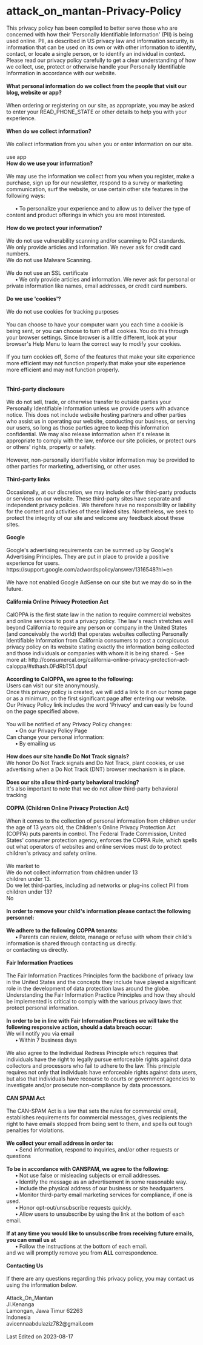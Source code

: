 # attack_on_mantan-Privacy-Policy

<div class='innerText'>This privacy policy has been compiled to better serve those who are concerned with how their 'Personally Identifiable Information' (PII) is being used online. PII, as described in US privacy law and information security, is information that can be used on its own or with other information to identify, contact, or locate a single person, or to identify an individual in context. Please read our privacy policy carefully to get a clear understanding of how we collect, use, protect or otherwise handle your Personally Identifiable Information in accordance with our website.<br></div><span id='infoCo'></span><br><div class='grayText'><strong>What personal information do we collect from the people that visit our blog, website or app?</strong></div><br /><div class='innerText'>When ordering or registering on our site, as appropriate, you may be asked to enter your READ_PHONE_STATE or other details to help you with your experience.</div><br><div class='grayText'><strong>When do we collect information?</strong></div><br /><div class='innerText'>We collect information from you when you or enter information on our site.</div><br>use app <span id='infoUs'></span><br><div class='grayText'><strong>How do we use your information? </strong></div><br /><div class='innerText'> We may use the information we collect from you when you register, make a purchase, sign up for our newsletter, respond to a survey or marketing communication, surf the website, or use certain other site features in the following ways:<br><br></div><div class='innerText'>&nbsp;&nbsp;&nbsp;&nbsp;&nbsp; <strong>&bull;</strong> To personalize your experience and to allow us to deliver the type of content and product offerings in which you are most interested.</div><span id='infoPro'></span><br><div class='grayText'><strong>How do we protect your information?</strong></div><br /><div class='innerText'>We do not use vulnerability scanning and/or scanning to PCI standards.</div><div class='innerText'>We only provide articles and information. We never ask for credit card numbers.</div><div class='innerText'>We do not use Malware Scanning.<br><br></div><div class='innerText'>We do not use an SSL certificate</div><div class='innerText'>&nbsp;&nbsp;&nbsp;&nbsp;&nbsp; <strong>&bull;</strong> We only provide articles and information. We never ask for personal or private information like names, email addresses, or credit card numbers.</div><span id='coUs'></span><br><div class='grayText'><strong>Do we use 'cookies'?</strong></div><br /><div class='innerText'>We do not use cookies for tracking purposes </div><div class='innerText'><br>You can choose to have your computer warn you each time a cookie is being sent, or you can choose to turn off all cookies. You do this through your browser settings. Since browser is a little different, look at your browser's Help Menu to learn the correct way to modify your cookies.<br></div><br><div class='innerText'>If you turn cookies off, Some of the features that make your site experience more efficient may not function properly.that make your site experience more efficient and may not function properly.</div><br><span id='trDi'></span><br><div class='grayText'><strong>Third-party disclosure</strong></div><br /><div class='innerText'>We do not sell, trade, or otherwise transfer to outside parties your Personally Identifiable Information unless we provide users with advance notice. This does not include website hosting partners and other parties who assist us in operating our website, conducting our business, or serving our users, so long as those parties agree to keep this information confidential. We may also release information when it's release is appropriate to comply with the law, enforce our site policies, or protect ours or others' rights, property or safety. <br><br> However, non-personally identifiable visitor information may be provided to other parties for marketing, advertising, or other uses. </div><span id='trLi'></span><br><div class='grayText'><strong>Third-party links</strong></div><br /><div class='innerText'>Occasionally, at our discretion, we may include or offer third-party products or services on our website. These third-party sites have separate and independent privacy policies. We therefore have no responsibility or liability for the content and activities of these linked sites. Nonetheless, we seek to protect the integrity of our site and welcome any feedback about these sites.</div><span id='gooAd'></span><br><div class='blueText'><strong>Google</strong></div><br /><div class='innerText'>Google's advertising requirements can be summed up by Google's Advertising Principles. They are put in place to provide a positive experience for users. https://support.google.com/adwordspolicy/answer/1316548?hl=en <br><br></div><div class='innerText'>We have not enabled Google AdSense on our site but we may do so in the future.</div><span id='calOppa'></span><br><div class='blueText'><strong>California Online Privacy Protection Act</strong></div><br /><div class='innerText'>CalOPPA is the first state law in the nation to require commercial websites and online services to post a privacy policy.  The law's reach stretches well beyond California to require any person or company in the United States (and conceivably the world) that operates websites collecting Personally Identifiable Information from California consumers to post a conspicuous privacy policy on its website stating exactly the information being collected and those individuals or companies with whom it is being shared. -  See more at: http://consumercal.org/california-online-privacy-protection-act-caloppa/#sthash.0FdRbT51.dpuf<br></div><div class='innerText'><br><strong>According to CalOPPA, we agree to the following:</strong><br></div><div class='innerText'>Users can visit our site anonymously.</div><div class='innerText'>Once this privacy policy is created, we will add a link to it on our home page or as a minimum, on the first significant page after entering our website.<br></div><div class='innerText'>Our Privacy Policy link includes the word 'Privacy' and can easily be found on the page specified above.</div><div class='innerText'><br>You will be notified of any Privacy Policy changes:</div><div class='innerText'>&nbsp;&nbsp;&nbsp;&nbsp;&nbsp; <strong>&bull;</strong> On our Privacy Policy Page<br></div><div class='innerText'>Can change your personal information:</div><div class='innerText'>&nbsp;&nbsp;&nbsp;&nbsp;&nbsp; <strong>&bull;</strong> By emailing us</div><div class='innerText'><br><strong>How does our site handle Do Not Track signals?</strong><br></div><div class='innerText'>We honor Do Not Track signals and Do Not Track, plant cookies, or use advertising when a Do Not Track (DNT) browser mechanism is in place. </div><div class='innerText'><br><strong>Does our site allow third-party behavioral tracking?</strong><br></div><div class='innerText'>It's also important to note that we do not allow third-party behavioral tracking</div><span id='coppAct'></span><br><div class='blueText'><strong>COPPA (Children Online Privacy Protection Act)</strong></div><br /><div class='innerText'>When it comes to the collection of personal information from children under the age of 13 years old, the Children's Online Privacy Protection Act (COPPA) puts parents in control.  The Federal Trade Commission, United States' consumer protection agency, enforces the COPPA Rule, which spells out what operators of websites and online services must do to protect children's privacy and safety online.<br><br></div><div class='innerText'>We market to<div  class='innerText'>We do not collect information from children under 13</div> children under 13.</div><div class='innerText'>Do we let third-parties, including ad networks or plug-ins collect PII from children under 13?</div><div class='innerText'>No</div><div class='innerText'><br><strong>In order to remove your child's information please contact the following personnel: </strong></div><div class='innerText'><br><strong>We adhere to the following COPPA tenants: </strong></div><div class='innerText'>&nbsp;&nbsp;&nbsp;&nbsp;&nbsp; <strong>&bull;</strong> Parents can review, delete, manage or refuse with whom their child's information is shared through  contacting us directly.</div> or contacting us directly.</div><br><span id='ftcFip'></span><br><div class='blueText'><strong>Fair Information Practices</strong></div><br /><div class='innerText'>The Fair Information Practices Principles form the backbone of privacy law in the United States and the concepts they include have played a significant role in the development of data protection laws around the globe. Understanding the Fair Information Practice Principles and how they should be implemented is critical to comply with the various privacy laws that protect personal information.<br><br></div><div class='innerText'><strong>In order to be in line with Fair Information Practices we will take the following responsive action, should a data breach occur:</strong></div><div class='innerText'>We will notify you via email</div><div class='innerText'>&nbsp;&nbsp;&nbsp;&nbsp;&nbsp; <strong>&bull;</strong> Within 7 business days</div><div class='innerText'><br>We also agree to the Individual Redress Principle which requires that individuals have the right to legally pursue enforceable rights against data collectors and processors who fail to adhere to the law. This principle requires not only that individuals have enforceable rights against data users, but also that individuals have recourse to courts or government agencies to investigate and/or prosecute non-compliance by data processors.</div><span id='canSpam'></span><br><div class='blueText'><strong>CAN SPAM Act</strong></div><br /><div class='innerText'>The CAN-SPAM Act is a law that sets the rules for commercial email, establishes requirements for commercial messages, gives recipients the right to have emails stopped from being sent to them, and spells out tough penalties for violations.<br><br></div><div class='innerText'><strong>We collect your email address in order to:</strong></div><div class='innerText'>&nbsp;&nbsp;&nbsp;&nbsp;&nbsp; <strong>&bull;</strong> Send information, respond to inquiries, and/or other requests or questions</div><div class='innerText'><br><strong>To be in accordance with CANSPAM, we agree to the following:</strong></div><div class='innerText'>&nbsp;&nbsp;&nbsp;&nbsp;&nbsp; <strong>&bull;</strong> Not use false or misleading subjects or email addresses.</div><div class='innerText'>&nbsp;&nbsp;&nbsp;&nbsp;&nbsp; <strong>&bull;</strong> Identify the message as an advertisement in some reasonable way.</div><div class='innerText'>&nbsp;&nbsp;&nbsp;&nbsp;&nbsp; <strong>&bull;</strong> Include the physical address of our business or site headquarters.</div><div class='innerText'>&nbsp;&nbsp;&nbsp;&nbsp;&nbsp; <strong>&bull;</strong> Monitor third-party email marketing services for compliance, if one is used.</div><div class='innerText'>&nbsp;&nbsp;&nbsp;&nbsp;&nbsp; <strong>&bull;</strong> Honor opt-out/unsubscribe requests quickly.</div><div class='innerText'>&nbsp;&nbsp;&nbsp;&nbsp;&nbsp; <strong>&bull;</strong> Allow users to unsubscribe by using the link at the bottom of each email.</div><div class='innerText'><strong><br>If at any time you would like to unsubscribe from receiving future emails, you can email us at</strong></div><div class='innerText'>&nbsp;&nbsp;&nbsp;&nbsp;&nbsp; <strong>&bull;</strong> Follow the instructions at the bottom of each email.</div> and we will promptly remove you from <strong>ALL</strong> correspondence.</div><br><span id='ourCon'></span><br><div class='blueText'><strong>Contacting Us</strong></div><br /><div class='innerText'>If there are any questions regarding this privacy policy, you may contact us using the information below.<br><br></div><div class='innerText'>Attack_On_Mantan</div><div class='innerText'>Jl.Kenanga</div>Lamongan, Jawa Timur 62263 <div class='innerText'>Indonesia</div><div class='innerText'>avicennaabdulaziz782@gmail.com</div><div class='innerText'><br>Last Edited on 2023-08-17</div></div>
